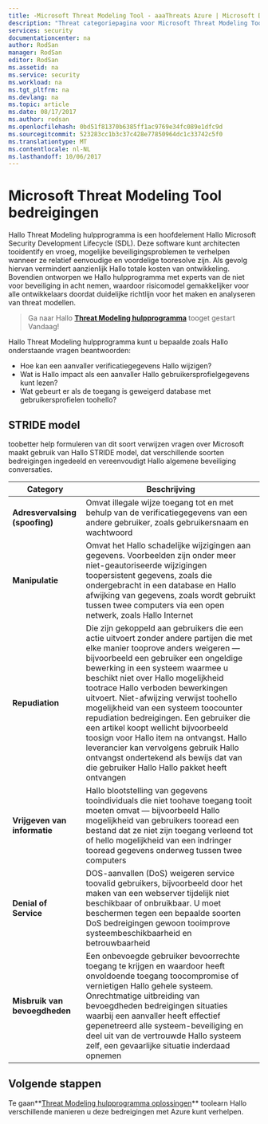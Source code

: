 ```yaml
---
title: -Microsoft Threat Modeling Tool - aaaThreats Azure | Microsoft Docs
description: "Threat categoriepagina voor Microsoft Threat Modeling Tool Hallo met categorieën voor alle blootgesteld bedreigingen gegenereerd."
services: security
documentationcenter: na
author: RodSan
manager: RodSan
editor: RodSan
ms.assetid: na
ms.service: security
ms.workload: na
ms.tgt_pltfrm: na
ms.devlang: na
ms.topic: article
ms.date: 08/17/2017
ms.author: rodsan
ms.openlocfilehash: 0bd51f81370b6385ff1ac9769e34fc089e1dfc9d
ms.sourcegitcommit: 523283cc1b3c37c428e77850964dc1c33742c5f0
ms.translationtype: MT
ms.contentlocale: nl-NL
ms.lasthandoff: 10/06/2017
---
```

# <a name="microsoft-threat-modeling-tool-threats"></a>Microsoft Threat Modeling Tool bedreigingen

Hallo Threat Modeling hulpprogramma is een hoofdelement Hallo Microsoft Security Development Lifecycle (SDL). Deze software kunt architecten tooidentify en vroeg, mogelijke beveiligingsproblemen te verhelpen wanneer ze relatief eenvoudige en voordelige tooresolve zijn. Als gevolg hiervan vermindert aanzienlijk Hallo totale kosten van ontwikkeling. Bovendien ontworpen we Hallo hulpprogramma met experts van de niet voor beveiliging in acht nemen, waardoor risicomodel gemakkelijker voor alle ontwikkelaars doordat duidelijke richtlijn voor het maken en analyseren van threat modellen.

> Ga naar Hallo  **[Threat Modeling hulpprogramma](./azure-security-threat-modeling-tool.md)**  tooget gestart Vandaag!

Hallo Threat Modeling hulpprogramma kunt u bepaalde zoals Hallo onderstaande vragen beantwoorden:

* Hoe kan een aanvaller verificatiegegevens Hallo wijzigen?
* Wat is Hallo impact als een aanvaller Hallo gebruikersprofielgegevens kunt lezen?
* Wat gebeurt er als de toegang is geweigerd database met gebruikersprofielen toohello?

## <a name="stride-model"></a>STRIDE model

toobetter help formuleren van dit soort verwijzen vragen over Microsoft maakt gebruik van Hallo STRIDE model, dat verschillende soorten bedreigingen ingedeeld en vereenvoudigt Hallo algemene beveiliging conversaties.

| Category | Beschrijving |
| -------- | ----------- |
| **Adresvervalsing (spoofing)** | Omvat illegale wijze toegang tot en met behulp van de verificatiegegevens van een andere gebruiker, zoals gebruikersnaam en wachtwoord |
| **Manipulatie** | Omvat het Hallo schadelijke wijzigingen aan gegevens. Voorbeelden zijn onder meer niet-geautoriseerde wijzigingen toopersistent gegevens, zoals die ondergebracht in een database en Hallo afwijking van gegevens, zoals wordt gebruikt tussen twee computers via een open netwerk, zoals Hallo Internet |
| **Repudiation** | Die zijn gekoppeld aan gebruikers die een actie uitvoert zonder andere partijen die met elke manier tooprove anders weigeren — bijvoorbeeld een gebruiker een ongeldige bewerking in een systeem waarmee u beschikt niet over Hallo mogelijkheid tootrace Hallo verboden bewerkingen uitvoert. Niet-afwijzing verwijst toohello mogelijkheid van een systeem toocounter repudiation bedreigingen. Een gebruiker die een artikel koopt wellicht bijvoorbeeld toosign voor Hallo item na ontvangst. Hallo leverancier kan vervolgens gebruik Hallo ontvangst ondertekend als bewijs dat van die gebruiker Hallo Hallo pakket heeft ontvangen |
| **Vrijgeven van informatie** | Hallo blootstelling van gegevens tooindividuals die niet toohave toegang tooit moeten omvat — bijvoorbeeld Hallo mogelijkheid van gebruikers tooread een bestand dat ze niet zijn toegang verleend tot of hello mogelijkheid van een indringer tooread gegevens onderweg tussen twee computers |
| **Denial of Service** | DOS-aanvallen (DoS) weigeren service toovalid gebruikers, bijvoorbeeld door het maken van een webserver tijdelijk niet beschikbaar of onbruikbaar. U moet beschermen tegen een bepaalde soorten DoS bedreigingen gewoon tooimprove systeembeschikbaarheid en betrouwbaarheid |
| **Misbruik van bevoegdheden** | Een onbevoegde gebruiker bevoorrechte toegang te krijgen en waardoor heeft onvoldoende toegang toocompromise of vernietigen Hallo gehele systeem. Onrechtmatige uitbreiding van bevoegdheden bedreigingen situaties waarbij een aanvaller heeft effectief gepenetreerd alle systeem-beveiliging en deel uit van de vertrouwde Hallo systeem zelf, een gevaarlijke situatie inderdaad opnemen |

## <a name="next-steps"></a>Volgende stappen

Te gaan**[Threat Modeling hulpprogramma oplossingen](./azure-security-threat-modeling-tool-mitigations.md)**  toolearn Hallo verschillende manieren u deze bedreigingen met Azure kunt verhelpen.
